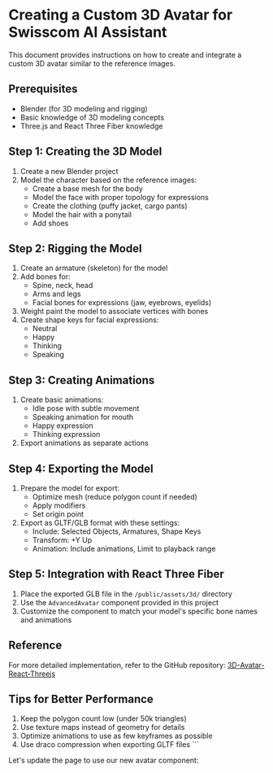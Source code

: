 # Creating a Custom 3D Avatar for Swisscom AI Assistant

This document provides instructions on how to create and integrate a custom 3D avatar similar to the reference images.

## Prerequisites

- Blender (for 3D modeling and rigging)
- Basic knowledge of 3D modeling concepts
- Three.js and React Three Fiber knowledge

## Step 1: Creating the 3D Model

1. Create a new Blender project
2. Model the character based on the reference images:
   - Create a base mesh for the body
   - Model the face with proper topology for expressions
   - Create the clothing (puffy jacket, cargo pants)
   - Model the hair with a ponytail
   - Add shoes

## Step 2: Rigging the Model

1. Create an armature (skeleton) for the model
2. Add bones for:
   - Spine, neck, head
   - Arms and legs
   - Facial bones for expressions (jaw, eyebrows, eyelids)
3. Weight paint the model to associate vertices with bones
4. Create shape keys for facial expressions:
   - Neutral
   - Happy
   - Thinking
   - Speaking

## Step 3: Creating Animations

1. Create basic animations:
   - Idle pose with subtle movement
   - Speaking animation for mouth
   - Happy expression
   - Thinking expression
2. Export animations as separate actions

## Step 4: Exporting the Model

1. Prepare the model for export:
   - Optimize mesh (reduce polygon count if needed)
   - Apply modifiers
   - Set origin point
2. Export as GLTF/GLB format with these settings:
   - Include: Selected Objects, Armatures, Shape Keys
   - Transform: +Y Up
   - Animation: Include animations, Limit to playback range

## Step 5: Integration with React Three Fiber

1. Place the exported GLB file in the `/public/assets/3d/` directory
2. Use the `AdvancedAvatar` component provided in this project
3. Customize the component to match your model's specific bone names and animations

## Reference

For more detailed implementation, refer to the GitHub repository:
[3D-Avatar-React-Threejs](https://github.com/mahakPandeyOfficial/3D-Avatar-React-Threejs)

## Tips for Better Performance

1. Keep the polygon count low (under 50k triangles)
2. Use texture maps instead of geometry for details
3. Optimize animations to use as few keyframes as possible
4. Use draco compression when exporting GLTF files
\`\`\`

Let's update the page to use our new avatar component:
